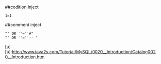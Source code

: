 
##codition inject
```
1=1
```

##comment inject
```
"' OR ''=''#"
"' OR ''=''-- "
```








[a]
[a]:http://www.java2s.com/Tutorial/MySQL/0020__Introduction/Catalog0020__Introduction.htm
